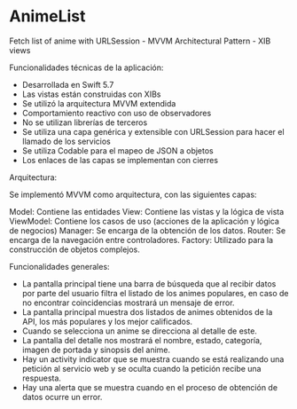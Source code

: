 # AnimeList
Fetch list of anime with URLSession - MVVM Architectural Pattern - XIB views

Funcionalidades técnicas de la aplicación:

- Desarrollada en Swift 5.7
- Las vistas están construidas con XIBs
- Se utilizó la arquitectura MVVM extendida
- Comportamiento reactivo con uso de observadores
- No se utilizan librerías de terceros
- Se utiliza una capa genérica y extensible con URLSession para hacer el llamado de los servicios
- Se utiliza Codable para el mapeo de JSON a objetos
- Los enlaces de las capas se implementan con cierres

Arquitectura:

Se implementó MVVM como arquitectura, con las siguientes capas:

Model: Contiene las entidades
View: Contiene las vistas y la lógica de vista
ViewModel: Contiene los casos de uso (acciones de la aplicación y lógica de negocios)
Manager: Se encarga de la obtención de los datos.
Router: Se encarga de la navegación entre controladores.
Factory: Utilizado para la construcción de objetos complejos.

Funcionalidades generales:

- La pantalla principal tiene una barra de búsqueda que al recibir datos por parte del usuario filtra el listado de los animes populares, en caso de no encontrar coincidencias mostrará un mensaje de error.
- La pantalla principal muestra dos listados de animes obtenidos de la API, los más populares y los mejor calificados.
- Cuando se selecciona un anime se direcciona al detalle de este.
- La pantalla del detalle nos mostrará el nombre, estado, categoría, imagen de portada y sinopsis del anime.
- Hay un activity indicator que se muestra cuando se está realizando una petición al servicio web y se oculta cuando la petición recibe una respuesta.
- Hay una alerta que se muestra cuando en el proceso de obtención de datos ocurre un error.
